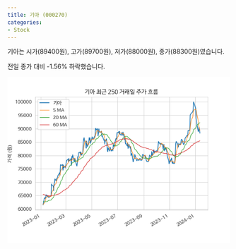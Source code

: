 ```yaml
---
title: 기아 (000270)
categories:
- Stock
---
```


기아는 시가(89400원), 고가(89700원), 저가(88000원), 종가(88300원)였습니다.

전일 종가 대비 -1.56% 하락했습니다.

<!-- more -->

![000270](/assets/images/stock/000270.png)